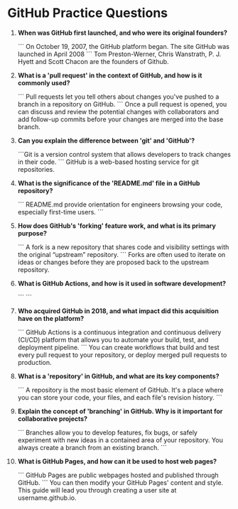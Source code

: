 # GitHub Practice Questions

1. **When was GitHub first launched, and who were its original founders?**

   \`\`\` On October 19, 2007, the GitHub platform began. The site GitHub was launched in April 2008
   \`\`\` Tom Preston-Werner, Chris Wanstrath, P. J. Hyett and Scott Chacon are the founders of Github.

2. **What is a 'pull request' in the context of GitHub, and how is it commonly used?**

   \`\`\` Pull requests let you tell others about changes you've pushed to a branch in a repository on GitHub.
   \`\`\` Once a pull request is opened, you can discuss and review the potential changes with collaborators and add follow-up commits before your changes are merged into the base branch.

3. **Can you explain the difference between 'git' and 'GitHub'?**

   \`\`\`Git is a version control system that allows developers to track changes in their code.
   \`\`\` GitHub is a web-based hosting service for git repositories.

4. **What is the significance of the 'README.md' file in a GitHub repository?**

   \`\`\` README.md provide orientation for engineers browsing your code, especially first-time users.
   \`\`\`

5. **How does GitHub's 'forking' feature work, and what is its primary purpose?**

   \`\`\` A fork is a new repository that shares code and visibility settings with the original “upstream” repository. 
   \`\`\` Forks are often used to iterate on ideas or changes before they are proposed back to the upstream repository.

6. **What is GitHub Actions, and how is it used in software development?**

   \`\`\`
   \`\`\`

7. **Who acquired GitHub in 2018, and what impact did this acquisition have on the platform?**

   \`\`\` GitHub Actions is a continuous integration and continuous delivery (CI/CD) platform that allows you to automate your build, test, and deployment pipeline. 
   \`\`\` You can create workflows that build and test every pull request to your repository, or deploy merged pull requests to production.

8. **What is a 'repository' in GitHub, and what are its key components?**

   \`\`\` A repository is the most basic element of GitHub. It's a place where you can store your code, your files, and each file's revision history.
   \`\`\`

9. **Explain the concept of 'branching' in GitHub. Why is it important for collaborative projects?**

   \`\`\` Branches allow you to develop features, fix bugs, or safely experiment with new ideas in a contained area of your repository. You always create a branch from an existing branch.
   \`\`\`

10. **What is GitHub Pages, and how can it be used to host web pages?**

    \`\`\` GitHub Pages are public webpages hosted and published through GitHub. 
    \`\`\` You can then modify your GitHub Pages' content and style. This guide will lead you through creating a user site at username.github.io.

